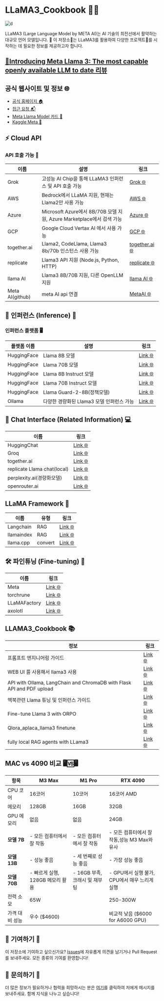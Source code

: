 # LLaMA3_Cookbook 🦙✨
![d](https://github.com/jh941213/LLaMA3_cookbook/assets/112835087/98debd51-2697-45b9-b349-175349f2a407)


LLaMA3 (Large Language Model by META AI)는 AI 기술의 최전선에서 활약하는 대규모 언어 모델입니다. 🌟 이 저장소📁는 LLaMA3를 활용하여 다양한 프로젝트🚀를 시작하는 데 필요한 정보를 제공하고자 합니다.


## [📜Introducing Meta Llama 3: The most capable openly available LLM to date 리뷰 ](https://hyun941213.tistory.com/entry/Introducing-Meta-Llama-3-The-most-capable-openly-available-LLM-to-date-%EB%A6%AC%EB%B7%B0)

## 공식 웹사이트 및 정보 🌐
- [공식 홈페이지 🏠](https://llama.meta.com/)
- [접근 요청 📬](https://llama.meta.com/llama-downloads/)
- [Meta Llama Model 카드 🎴](https://llama.meta.com/docs/model-cards-and-prompt-formats/meta-llama-3)
- [Kaggle Meta 🏅](https://www.kaggle.com/organizations/metaresearch/models)

## ⚡️ Cloud API 
### API 호출 가능 🔌
| 이름          | 설명                                                              | 링크 |
|--------------|-------------------------------------------------------------------|-----|
| Grok         | 고성능 AI Chip을 통해 LLaMA3 인퍼런스 및 API 호출 가능            | [Grok 🌐](https://console.groq.com/playground) |
| AWS          | Bedrock에서 LLaMA 지원, 현재는 Llama2만 사용 가능                  | [AWS 🌐](https://aws.amazon.com/ko/bedrock/) |
| Azure        | Microsoft Azure에서 8B/70B 모델 지원, Azure Marketplace에서 검색 가능 | [Azure 🌐](https://azuremarketplace.microsoft.com/en-us/marketplace/apps/metagenai.meta-llama-3-8b-chat-offer?tab=overview)|
| GCP| Google Cloud Vertax AI 에서 사용 가능 | [GCP 🌐](https://console.cloud.google.com/vertex-ai/publishers/meta/model-garden/llama3?_ga=2.164398141.-384541959.1712575317)
| together.ai  | Llama2, CodeLlama, Llama3 8b/70b 인스턴스 사용 가능                | [together.ai 🌐](https://www.together.ai/) |
| replicate    | Llama3 API 지원 (Node.js, Python, HTTP)                            | [replicate 🌐](https://replicate.com/blog/run-llama-3-with-an-api) |
| llama AI    | Llama3 8B/70B 지원, 다른 OpenLLM 지원                         | [llama AI 🌐](https://www.llama-api.com/) |
| Meta AI(github) | meta AI api 연결 | [MetaAI 🌐](https://github.com/Strvm/meta-ai-api?tab=readme-ov-file)|


## 🤖 인퍼런스 (Inference) 🧠

### 인퍼런스 플랫폼 🖥️
| 플랫폼 이름   | 설명                               | 링크 |
|--------------|------------------------------------|-----|
| HuggingFace  | Llama 8B 모델                      | [Link 🌐](https://meta-llama/Meta-Llama-3-8B) |
| HuggingFace  | Llama 70B 모델                     | [Link 🌐](https://huggingface.co/meta-llama/Meta-Llama-3-70B) |
| HuggingFace  | Llama 8B Instruct 모델             | [Link 🌐](https://huggingface.co/meta-llama/Meta-Llama-3-8B-Instruct) |
| HuggingFace  | Llama 70B Instruct 모델            | [Link 🌐](https://huggingface.co/meta-llama/Meta-Llama-3-70B-Instruct) |
| HuggingFace  | Llama Guard-2-8B(정책모델)         | [Link 🌐](https://huggingface.co/meta-llama/Meta-Llama-Guard-2-8B) |
| Ollama       | 다양한 경량화된 Llama3 모델 인퍼런스 가능 | [Link 🌐](https://ollama.com/library/llama3) |

## 💬 Chat Interface (Related Information) 💻
| 이름              | 링크 |
|-----------------|-----|
| HuggingChat     | [Link 🌐](https://huggingface.co/chat/) |
| Groq            | [Link 🌐](https://groq.com/) |
| together.ai     | [Link 🌐](https://www.together.ai/) |
| replicate Llama chat(local) | [Link 🌐](https://github.com/replicate/llama-chat)|
| perplexity.ai(경량화모델) | [Link 🌐](https://labs.perplexity.ai/)|
|openrouter.ai| [Link 🌐](https://openrouter.ai/playground?models=meta-llama/llama-3-70b-instruct)|
## LLaMA Framework  📘
| 이름       |유형| 링크 
|----------|-----|-----|
| Langchain | RAG | [Link 🌐](https://www.langchain.com/) |
| llamaindex| RAG | [Link 🌐](https://www.llamaindex.ai/) |
| llama.cpp| convert | [Link 🌐](https://github.com/ggerganov/llama.cpp) |

## 🛠️ 파인튜닝 (Fine-tuning) 🔧
| 이름      | 링크 |
|---------|-----|
| Meta | [Link 🌐](https://llama.meta.com/docs/how-to-guides/fine-tuning/)
| torchrune| [Link 🌐](https://github.com/pytorch/torchtune)|
| LLaMAFactory| [Link 🌐](https://github.com/hiyouga/LLaMA-Factory)|
|axolotl| [Link 🌐](https://github.com/OpenAccess-AI-Collective/axolotl)|

## LLAMA3_Cookbook 📚
| 정보                               | 링크 |
|----------------------------------|-----|
| 프롬프트 엔지니어링 가이드           | [Link 🌐](https://www.promptingguide.ai/tools)|
| WEB UI 를 사용해서 llama3 사용 | [Link 🌐](https://dev.to/timesurgelabs/how-to-run-llama-3-locally-with-ollama-and-open-webui-297d) |
| API with Ollama, LangChain and ChromaDB with Flask API and PDF upload | [Link 🌐](https://www.youtube.com/watch?v=7VAs22LC7WE) |
| 맥북관련 Llama 튜닝 및 인퍼런스 가이드 | [Link 🌐](https://itnext.io/step-by-step-guide-to-running-latest-llm-model-meta-llama-3-on-apple-silicon-macs-m1-m2-or-m3-b9424ada6840) | 
| Fine-tune Llama 3 with ORPO | [Link 🌐](https://huggingface.co/blog/mlabonne/orpo-llama-3)|
| Qlora_aplaca_llama3 finetune | [Link 🌐](https://colab.research.google.com/drive/1mPw6P52cERr93w3CMBiJjocdTnyPiKTX#scrollTo=6bZsfBuZDeCL)
| fully local RAG agents with LLama3 | [Link 🌐](https://github.com/langchain-ai/langgraph/blob/main/examples/rag/langgraph_rag_agent_llama3_local.ipynb) |

## MAC vs 4090 비교 🖥️🆚🖥️
| 항목          | M3 Max                              | M1 Pro                    | RTX 4090                                    |
|---------------|-------------------------------------|---------------------------|---------------------------------------------|
| CPU 코어      | 16코어                              | 10코어                    | 16코어 AMD                                  |
| 메모리        | 128GB                               | 16GB                      | 32GB                                        |
| GPU 메모리    | 없음                                | 없음                      | 24GB                                        |
| **모델 7B**   | - 모든 컴퓨터에서 잘 작동           | - 모든 컴퓨터에서 잘 작동 | - 모든 컴퓨터에서 잘 작동,성능 M3 Max와 유사                  |
| **모델 13B**  | - 성능 좋음                         | - 세 번째로 성능 좋음     | - 가장 성능 좋음                            |
| **모델 70B**  | - 빠르게 실행, 128GB 메모리 활용    | - 16GB 부족, 크래시 및 재부팅 | - GPU에서 실행 불가, CPU에서 매우 느리게 실행 |
| 전력 소모      | 65W                                |                           | 250-300W                                    |
| 가격 대비 성능 | 우수 ($4600)                       |                           | 비교적 낮음 ($6000 for A6000 GPU)           |

## 🙌 기여하기 💖
이 저장소에 기여하고 싶으신가요? [Issues](https://github.com/your-github/LLaMA3_Recipes/issues)에 자유롭게 의견을 남기거나 Pull Request를 보내주세요. 모든 종류의 기여를 환영합니다!

## 📩 문의하기 💌
더 많은 정보가 필요하거나 협력을 희망하시는 분은 [여기](https://github.com/your-github/LLaMA3_Recipes)를 클릭하여 저에게 메시지를 보내주세요. 함께 지식을 나누고 싶습니다!
